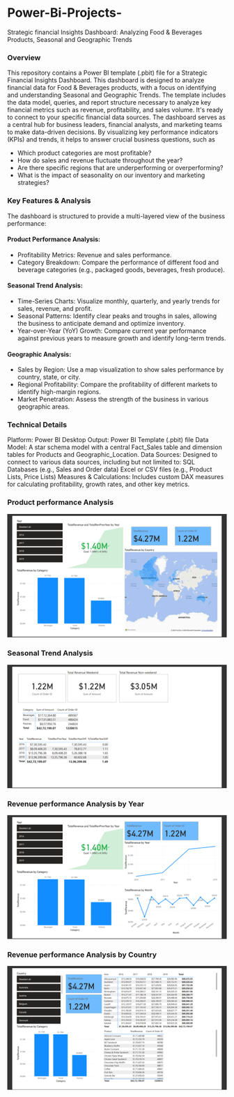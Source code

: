 # Power-Bi-Projects-
Strategic financial  Insights Dashboard: Analyzing Food & Beverages Products, Seasonal and Geographic Trends
  
### Overview
  This repository contains a Power BI template (.pbit) file for a Strategic Financial Insights Dashboard. This dashboard is designed to analyze financial data for Food & Beverages products, with a focus on identifying and understanding Seasonal and Geographic Trends. The template includes the data model, queries, and report structure necessary to analyze key financial metrics such as revenue, profitability, and sales volume. It's ready to connect to your specific financial data sources.
  The dashboard serves as a central hub for business leaders, financial analysts, and marketing teams to make data-driven decisions. By visualizing key performance indicators (KPIs) and trends, it helps to answer crucial business questions, such as
  - Which product categories are most profitable?
  - How do sales and revenue fluctuate throughout the year?
  - Are there specific regions that are underperforming or overperforming?
  - What is the impact of seasonality on our inventory and marketing strategies?

### Key Features & Analysis
  The dashboard is structured to provide a multi-layered view of the business performance:
  #### Product Performance Analysis:
  - Profitability Metrics: Revenue and sales performance.
  - Category Breakdown: Compare the performance of different food and beverage categories (e.g., packaged goods, beverages, fresh produce).
  #### Seasonal Trend Analysis:
  - Time-Series Charts: Visualize monthly, quarterly, and yearly trends for sales, revenue, and profit.
  - Seasonal Patterns: Identify clear peaks and troughs in sales, allowing the business to anticipate demand and optimize inventory.
  - Year-over-Year (YoY) Growth: Compare current year performance against previous years to measure growth and identify long-term trends.
  #### Geographic Analysis:
  - Sales by Region: Use a map visualization to show sales performance by country, state, or city.
  - Regional Profitability: Compare the profitability of different markets to identify high-margin regions.
  - Market Penetration: Assess the strength of the business in various geographic areas.

### Technical Details
  Platform: Power BI Desktop
  Output: Power BI Template (.pbit) file
  Data Model: A star schema model with a central Fact_Sales table and dimension tables for Products and Geographic_Location.
  Data Sources: Designed to connect to various data sources, including but not limited to:
  SQL Databases (e.g., Sales and Order data)
  Excel or CSV files (e.g., Product Lists, Price Lists)
  Measures & Calculations: Includes custom DAX measures for calculating profitability, growth rates, and other key metrics.

### Product performance Analysis
  ![Dashboard 1](D1.png)
### Seasonal Trend Analysis
![Dashboard 2](D2.png)
### Revenue performance Analysis by Year
![Dashboard 3](D3.png)
### Revenue performance Analysis by Country
![Dashboard 4](D4.png)

